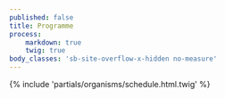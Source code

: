 ```yaml
---
published: false
title: Programme
process:
    markdown: true
    twig: true
body_classes: 'sb-site-overflow-x-hidden no-measure'
---
```


{% include 'partials/organisms/schedule.html.twig' %}

